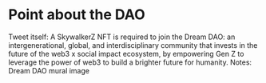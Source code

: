 # Point about the DAO

Tweet itself: A SkywalkerZ NFT is required to join the Dream DAO: an intergenerational, global, and interdisciplinary community that invests in the future of the web3 x social impact ecosystem, by empowering Gen Z to leverage the power of web3 to build a brighter future for humanity.
Notes: Dream DAO mural image